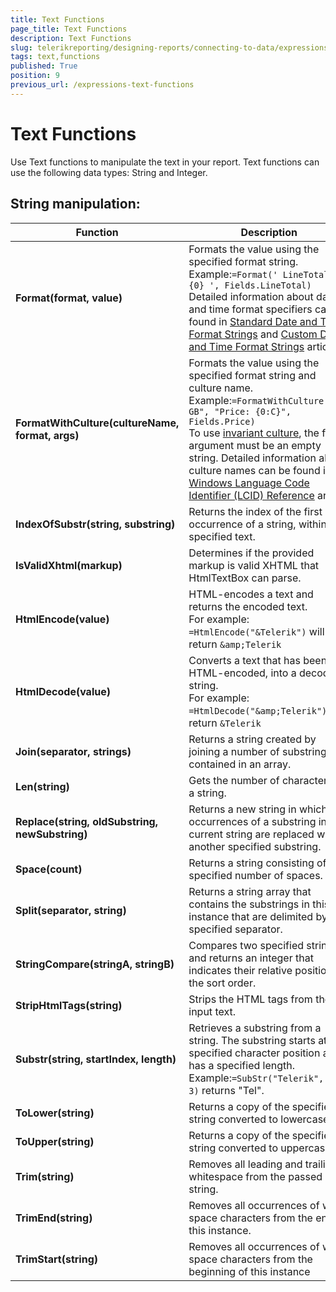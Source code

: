 ```yaml
---
title: Text Functions
page_title: Text Functions 
description: Text Functions
slug: telerikreporting/designing-reports/connecting-to-data/expressions/expressions-reference/functions/text-functions
tags: text,functions
published: True
position: 9
previous_url: /expressions-text-functions
---
```

<style>
table th:first-of-type {
    width: 40%;
}
table th:nth-of-type(2) {
    width: 60%;
}
</style>

# Text Functions

Use Text functions to manipulate the text in your report. Text functions can use the following data types: String and Integer.

## String manipulation:

| Function | Description |
| ------ | ------ |
| __Format(format, value)__ |Formats the value using the specified format string. <br/>Example:`=Format(' LineTotal: {0} ', Fields.LineTotal)`<br/>Detailed information about date and time format specifiers can be found in [Standard Date and Time Format Strings](https://docs.microsoft.com/en-us/dotnet/standard/base-types/standard-date-and-time-format-strings) and [Custom Date and Time Format Strings](https://docs.microsoft.com/en-us/dotnet/standard/base-types/custom-date-and-time-format-strings) articles.|
| __FormatWithCulture(cultureName, format, args)__ |Formats the value using the specified format string and culture name. <br/>Example:`=FormatWithCulture("en-GB", "Price: {0:C}", Fields.Price)`<br/>To use [invariant culture](https://docs.microsoft.com/en-us/dotnet/api/system.globalization.cultureinfo.invariantculture?view=netframework-4.7.2#System_Globalization_CultureInfo_InvariantCulture), the first argument must be an empty string. Detailed information about culture names can be found in [Windows Language Code Identifier (LCID) Reference](https://msdn.microsoft.com/en-us/library/cc233982.aspx) article.|
| __IndexOfSubstr(string, substring)__ |Returns the index of the first occurrence of a string, within the specified text.|
| __IsValidXhtml(markup)__ |Determines if the provided markup is valid XHTML that HtmlTextBox can parse.|
| __HtmlEncode(value)__ |HTML-encodes a text and returns the encoded text.<br/> For example: `=HtmlEncode("&Telerik")` will return `&amp;Telerik`|
| __HtmlDecode(value)__ |Converts a text that has been HTML-encoded, into a decoded string.<br/> For example: `=HtmlDecode("&amp;Telerik")` will return `&Telerik`|
| __Join(separator, strings)__ |Returns a string created by joining a number of substrings contained in an array.|
| __Len(string)__ |Gets the number of characters in a string.|
| __Replace(string, oldSubstring, newSubstring)__ |Returns a new string in which all occurrences of a substring in the current string are replaced with another specified substring.|
| __Space(count)__ |Returns a string consisting of the specified number of spaces.|
| __Split(separator, string)__ |Returns a string array that contains the substrings in this instance that are delimited by the specified separator.|
| __StringCompare(stringA, stringB)__ |Compares two specified strings and returns an integer that indicates their relative position in the sort order.|
| __StripHtmlTags(string)__ |Strips the HTML tags from the input text.|
| __Substr(string, startIndex, length)__ |Retrieves a substring from a string. The substring starts at a specified character position and has a specified length. <br/>Example:`=SubStr("Telerik", 0, 3)` returns "Tel".|
| __ToLower(string)__ |Returns a copy of the specified string converted to lowercase.|
| __ToUpper(string)__ |Returns a copy of the specified string converted to uppercase.|
| __Trim(string)__ |Removes all leading and trailing whitespace from the passed in string.|
| __TrimEnd(string)__ |Removes all occurrences of white space characters from the end of this instance.|
| __TrimStart(string)__ |Removes all occurrences of white space characters from the beginning of this instance|

